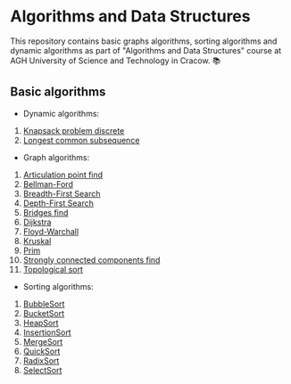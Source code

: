# Algorithms and Data Structures

This repository contains basic graphs algorithms, sorting algorithms and dynamic algorithms as part of "Algorithms and Data Structures" course at AGH University of Science and Technology in Cracow. 📚

## Basic algorithms

+ Dynamic algorithms:
1.  [Knapsack problem discrete](https://github.com/arturgesiarz/algorithms_and_data_structures/blob/basic_algorithms/basic_algorithms/dynamic_algorithms/knapsack_probem_discrete.py)
2.  [Longest common subsequence](https://github.com/arturgesiarz/algorithms_and_data_structures/blob/basic_algorithms/basic_algorithms/dynamic_algorithms/longest_common_subseq.py)

+ Graph algorithms:
1.  [Articulation point find](https://github.com/arturgesiarz/algorithms_and_data_structures/blob/basic_algorithms/basic_algorithms/graph_algorithms/articulation-point-find.py)
2.  [Bellman-Ford](https://github.com/arturgesiarz/algorithms_and_data_structures/blob/basic_algorithms/basic_algorithms/graph_algorithms/bellman-ford.py)
3.  [Breadth-First Search](https://github.com/arturgesiarz/algorithms_and_data_structures/blob/basic_algorithms/basic_algorithms/graph_algorithms/bfs.py)
4.  [Depth-First Search](https://github.com/arturgesiarz/algorithms_and_data_structures/blob/basic_algorithms/basic_algorithms/graph_algorithms/dfs.py)
5.  [Bridges find](https://github.com/arturgesiarz/algorithms_and_data_structures/blob/basic_algorithms/basic_algorithms/graph_algorithms/bridges-find.py)
6.  [Dijkstra](https://github.com/arturgesiarz/algorithms_and_data_structures/blob/basic_algorithms/basic_algorithms/graph_algorithms/dijkstra.py)
7.  [Floyd-Warchall](https://github.com/arturgesiarz/algorithms_and_data_structures/blob/basic_algorithms/basic_algorithms/graph_algorithms/floyd-warschall.py)
8.  [Kruskal](https://github.com/arturgesiarz/algorithms_and_data_structures/blob/basic_algorithms/basic_algorithms/graph_algorithms/kruskal.py)
9.  [Prim](https://github.com/arturgesiarz/algorithms_and_data_structures/blob/basic_algorithms/basic_algorithms/graph_algorithms/prim.py)
10.  [Strongly connected components find](https://github.com/arturgesiarz/algorithms_and_data_structures/blob/basic_algorithms/basic_algorithms/graph_algorithms/strongly-connected-components.py)
11.  [Topological sort](https://github.com/arturgesiarz/algorithms_and_data_structures/blob/basic_algorithms/basic_algorithms/graph_algorithms/topological-sort.py)

+ Sorting algorithms:
1.  [BubbleSort](https://github.com/arturgesiarz/algorithms_and_data_structures/blob/basic_algorithms/basic_algorithms/sort_algorithms/BubbleSort.py)
2.  [BucketSort](https://github.com/arturgesiarz/algorithms_and_data_structures/blob/basic_algorithms/basic_algorithms/sort_algorithms/BucketSort.py)
3.  [HeapSort](https://github.com/arturgesiarz/algorithms_and_data_structures/blob/basic_algorithms/basic_algorithms/sort_algorithms/HeapSort.py)
4.  [InsertionSort](https://github.com/arturgesiarz/algorithms_and_data_structures/blob/basic_algorithms/basic_algorithms/sort_algorithms/InsertionSort.py)
5.  [MergeSort](https://github.com/arturgesiarz/algorithms_and_data_structures/blob/basic_algorithms/basic_algorithms/sort_algorithms/MergeSort.py)
6.  [QuickSort](https://github.com/arturgesiarz/algorithms_and_data_structures/blob/basic_algorithms/basic_algorithms/sort_algorithms/QuickSort.py)
7.  [RadixSort](https://github.com/arturgesiarz/algorithms_and_data_structures/blob/basic_algorithms/basic_algorithms/sort_algorithms/RadixSort.py)
8.  [SelectSort](https://github.com/arturgesiarz/algorithms_and_data_structures/blob/basic_algorithms/basic_algorithms/sort_algorithms/SelectSort.py)

